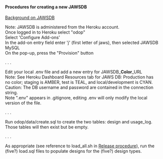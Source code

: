 #### Procedures for creating a new JAWSDB

[Background on JAWSDB](https://devcenter.heroku.com/articles/jawsdb)

Note:  JAWSDB is administered from the Heroku account.   
Once logged in to Heroku select "odop"   
Select 'Configure Add-ons'   
In the add-on entry field enter 'j' (first letter of jaws), then selected JAWSDB MySQL   
On the pop-up, press the "Provision" button   

 . . .   
 
Edit your local .env file and add a new entry for JAWSDB\_**Color**\_URL   
   Note: See Heroku Dashboard Resources tab for JAWS DB: Production has no color; staging is AMBER, test is TEAL, and local/development is CYAN.   
Caution: The DB username and password are contained in the connection string.   
Note ".env" appears in .gitignore, editing .env will only modify the local version of the file. 

 . . .   

Run odop/data/create.sql to create the two tables: design and usage_log.   
Those tables will then exist but be empty.

 . . .   

As appropriate (see reference to load_all.sh in [Release procedure](release)), 
run the (five?) load.sql files to populate designs for the (five?) design types.


